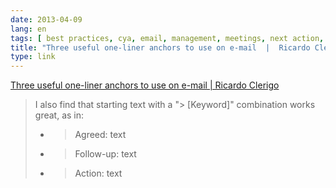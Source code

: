 ```yaml
---
date: 2013-04-09
lang: en
tags: [ best practices, cya, email, management, meetings, next action, productivity, projects, tips ]
title: "Three useful one-liner anchors to use on e-mail  |  Ricardo Clerigo"
type: link
---
```


[Three useful one-liner anchors to use on e-mail  |  Ricardo Clerigo](http://rcclerigo.wordpress.com/2013/01/16/three-useful-one-liner-anchors-to-use-on-email/)

> I also find that starting text with a "> [Keyword]" combination works great, as in:
>
> - > Agreed: text
> - > Follow-up: text
> - > Action: text

